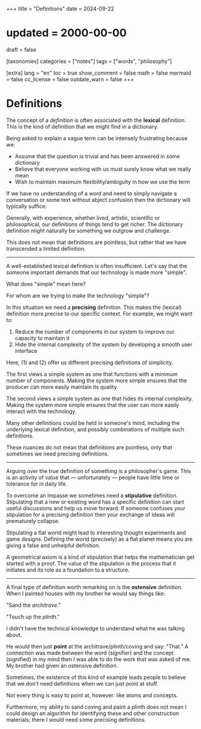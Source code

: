 +++
title = "Definitions"
date = 2024-09-22
# updated = 2000-00-00
draft = false

[taxonomies]
categories = ["notes"]
tags = ["words", "philosophy"]

[extra]
lang = "en"
toc = true
show_comment = false
math = false
mermaid = false
cc_license = false
outdate_warn = false
+++

# Definitions

The concept of a _definition_ is often associated with the **lexical** definition.
This is the kind of definition that we might find in a dictionary.

Being asked to explain a vague term can be intensely frustrating because we:

* Assume that the question is trivial and has been answered in some dictionary
* Believe that everyone working with us must surely know what we really mean
* Wish to maintain maximum flexibility/ambiguity in how we use the term

If we have no understanding of a word and need to simply navigate a conversation or 
some text without abject confusion then the dictionary will typically suffice.

Generally, with experience, whether lived, artistic, scientific
or philosophical, our definitions of things tend to get richer.
The dictionary definition might naturally be something we outgrow and challenge.

This does not mean that definitions are pointless, but rather that we have
transcended a limited definition.

---

A well-established lexical definition is often insufficient.
Let's say that the someone important demands that our technology is made more "simple".

What does "simple" mean here?

For whom are we trying to make the technology "simple"?

In this situation we need a **precising** definition.
This makes the (lexical) definition more precise to our specific context.
For example, we might want to:

1. Reduce the number of components in our system to improve our capacity to maintain it
2. Hide the internal complexity of the system by developing a smooth user interface

Here, (1) and (2) offer us different precising definitions of simplicity.

The first views a simple system as one that functions with a minimum number of components.
Making the system more simple ensures that the producer can more easily maintain its quality.

The second views a simple system as one that hides its internal complexity.
Making the system more simple ensures that the user can more easily interact with the technology.

Many other definitions could be held in someone's mind, including the underlying lexical definition,
and possibly combinations of multiple such definitions.

These nuances do not mean that definitions are pointless, only that sometimes we need precising definitions.

---

Arguing over the true definition of something is a philosopher's game.
This is an activity of value that — unfortunately — people have little
time or tolerance for in daily life.

To overcome an impasse we sometimes need a **stipulative** definition.
Stipulating that a new or existing word has a specific definition can start useful discussions
and help us move forward.
If someone confuses your stipulation for a precising definition then your exchange of
ideas will prematurely collapse.

Stipulating a flat world might lead to interesting thought experiments and game designs.
Defining the world (precisely) as a flat planet means you are giving a false and unhelpful definition.

A geometrical axiom is a kind of stipulation that helps the mathematician get started with a proof.
The value of the stipulation is the process that it initiates and its role as a foundation to a structure.

---

A final type of definition worth remarking on is the **ostensive** definition.
When I painted houses with my brother he would say things like:

"Sand the _architrave_."

"Touch up the _plinth_."

I didn't have the technical knowledge to understand what he was talking about.

He would then just **point** at the architrave/plinth/coving and say: "That."
A connection was made between the word (signifier) and the concept (signified)
in my mind then I was able to do the work that was asked of me.
My brother had given an ostensive definition.

Sometimes, the existence of this kind of example leads people to believe that
we don't need definitions when we can just point at stuff.

Not every thing is easy to point at, however: like atoms and concepts.

Furthermore, my ability to sand coving and paint a plinth does not mean
I could design an algorithm for identifying these and other construction
materials; there I would need some precising definitions.
